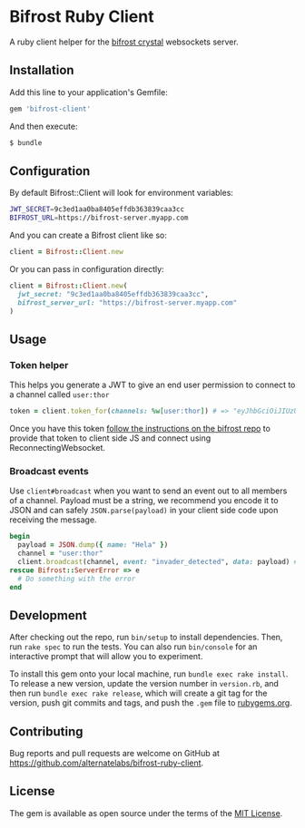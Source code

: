 # Bifrost Ruby Client

A ruby client helper for the [bifrost crystal](https://github.com/alternatelabs/bifrost) websockets server.

## Installation

Add this line to your application's Gemfile:

```ruby
gem 'bifrost-client'
```

And then execute:

```sh
$ bundle
```

## Configuration

By default Bifrost::Client will look for environment variables:

```sh
JWT_SECRET=9c3ed1aa0ba8405effdb363839caa3cc
BIFROST_URL=https://bifrost-server.myapp.com
```

And you can create a Bifrost client like so:

```ruby
client = Bifrost::Client.new
```

Or you can pass in configuration directly:

```ruby
client = Bifrost::Client.new(
  jwt_secret: "9c3ed1aa0ba8405effdb363839caa3cc",
  bifrost_server_url: "https://bifrost-server.myapp.com"
)
```

## Usage

### Token helper

This helps you generate a JWT to give an end user permission to connect to a channel called `user:thor`

```ruby
token = client.token_for(channels: %w[user:thor]) # => "eyJhbGciOiJIUzUxMiJ9.eyJjaGFubmVscyI6WyJ1c2VyOnRob3IiXX0.SBgGNE-n7S8gVtYQ3wg7_WG2TqOGNFf-jy0GW57_YV-B-xjekm4KCQwTZIqxL_TXoqbWW3tThT9YTt4GLD4Y7A"
```

Once you have this token [follow the instructions on the bifrost repo](https://github.com/alternatelabs/bifrost#1-create-an-api-endpoint-in-your-application-that-can-give-users-a-realtime-token) to provide that token to client side JS and connect using ReconnectingWebsocket.

### Broadcast events

Use `client#broadcast` when you want to send an event out to all members of a channel. Payload must be a string, we recommend you encode it to JSON and can safely `JSON.parse(payload)` in your client side code upon receiving the message.

```ruby
begin
  payload = JSON.dump({ name: "Hela" })
  channel = "user:thor"
  client.broadcast(channel, event: "invader_detected", data: payload) # => { deliveries: 1 }
rescue Bifrost::ServerError => e
  # Do something with the error
end
```

## Development

After checking out the repo, run `bin/setup` to install dependencies. Then, run `rake spec` to run the tests. You can also run `bin/console` for an interactive prompt that will allow you to experiment.

To install this gem onto your local machine, run `bundle exec rake install`. To release a new version, update the version number in `version.rb`, and then run `bundle exec rake release`, which will create a git tag for the version, push git commits and tags, and push the `.gem` file to [rubygems.org](https://rubygems.org).

## Contributing

Bug reports and pull requests are welcome on GitHub at https://github.com/alternatelabs/bifrost-ruby-client.

## License

The gem is available as open source under the terms of the [MIT License](https://opensource.org/licenses/MIT).
